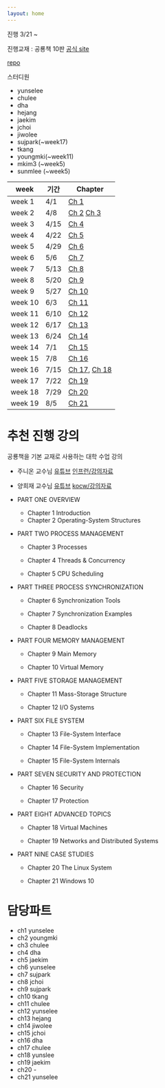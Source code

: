 ```yaml
---
layout: home
---
```


진행 3/21 ~

진행교재 : 공룡책 10판 [공식 site](https://www.os-book.com/OS10/)

[repo](https://github.com/42osStudy/os-study)

스터디원

- yunselee
- chulee
- dha
- hejang
- jaekim
- jchoi
- jiwolee
- sujpark(~week17)
- tkang
- youngmki(~week11)
- mkim3 (~week5)
- sunmlee (~week5)

| week    | 기간 | Chapter                                                                   |
| ------- | ---- | ------------------------------------------------------------------------- |
| week 1  | 4/1  | [Ch 1](./jekyll/2022-03-21-ch1.html)                                      |
| week 2  | 4/8  | [Ch 2](./jekyll/2022-04-08-ch2.html) [Ch 3](./jekyll/2022-04-08-ch3.html) |
| week 3  | 4/15 | [Ch 4](./jekyll/2022-04-15-ch4.html)                                      |
| week 4  | 4/22 | [Ch 5](./jekyll/2022-04-22-ch5.html)                                      |
| week 5  | 4/29 | [Ch 6](./jekyll/2022-04-29-ch6.html)                                      |
| week 6  | 5/6  | [Ch 7](./jekyll/2022-05-06-ch7.html)                                      |
| week 7  | 5/13 | [Ch 8](./jekyll/2022-05-13-ch8.html)                                      |
| week 8  | 5/20 | [Ch 9](./jekyll/2022-05-20-ch9.html)                                      |
| week 9  | 5/27 | [Ch 10](./jekyll/2022-05-27-ch10.html)                                    |
| week 10 | 6/3  | [Ch 11](./jekyll/2022-06-03-ch11.html)                                    |
| week 11 | 6/10 | [Ch 12](./jekyll/2022-06-09-ch12.html)                                    |
| week 12 | 6/17 | [Ch 13](./jekyll/2022-06-13-ch13.html)                                    |
| week 13 | 6/24 | [Ch 14](./jekyll/2022-06-24-ch14.html)                                    |
| week 14 | 7/1  | [Ch 15](./jekyll/2022-07-01-ch15.html)                                    |
| week 15 | 7/8  | [Ch 16](./jekyll/2022-07-08-ch16.html)                                    |
| week 16 | 7/15 | [Ch 17](./jekyll/2022-07-13-ch17.html), [Ch 18](./jekyll/2022-07-15-ch18.html)|
| week 17 | 7/22 | [Ch 19](./jekyll/2022-07-22-ch19.html)                                    |
| week 18 | 7/29 | [Ch 20](./jekyll/2022-07-29-ch20.html)                                    |
| week 19 | 8/5  | [Ch 21](./jekyll/2022-08-05-ch21.html)                                    |

# 추천 진행 강의

공룡책을 기본 교재로 사용하는 대학 수업 강의

- 주니온 교수님 [유튜브](https://www.youtube.com/playlist?list=PLHqxB9kMLLaOs2BM2KbuvttBYCgDoFm-5) [인프런/강의자료](https://www.inflearn.com/course/%EC%9A%B4%EC%98%81%EC%B2%B4%EC%A0%9C-%EA%B3%B5%EB%A3%A1%EC%B1%85-%EC%A0%84%EA%B3%B5%EA%B0%95%EC%9D%98)

- 양희재 교수님 [유튜브](https://www.youtube.com/playlist?list=PLK4xviZcdB9ieuusJ5j1UYZMFTuAgZCq8) [kocw/강의자료](http://www.kocw.net/home/search/kemView.do?kemId=978503)

- PART ONE OVERVIEW

  - Chapter 1 Introduction
  - Chapter 2 Operating-System Structures

- PART TWO PROCESS MANAGEMENT

  - Chapter 3 Processes
  - Chapter 4 Threads & Concurrency

  - Chapter 5 CPU Scheduling

- PART THREE PROCESS SYNCHRONIZATION

  - Chapter 6 Synchronization Tools

  - Chapter 7 Synchronization Examples

  - Chapter 8 Deadlocks

- PART FOUR MEMORY MANAGEMENT

  - Chapter 9 Main Memory

  - Chapter 10 Virtual Memory

- PART FIVE STORAGE MANAGEMENT

  - Chapter 11 Mass-Storage Structure

  - Chapter 12 I/O Systems

- PART SIX FILE SYSTEM

  - Chapter 13 File-System Interface

  - Chapter 14 File-System Implementation

  - Chapter 15 File-System Internals

- PART SEVEN SECURITY AND PROTECTION

  - Chapter 16 Security

  - Chapter 17 Protection

- PART EIGHT ADVANCED TOPICS

  - Chapter 18 Virtual Machines

  - Chapter 19 Networks and Distributed Systems

- PART NINE CASE STUDIES

  - Chapter 20 The Linux System

  - Chapter 21 Windows 10

# 담당파트

- ch1 yunselee
- ch2 youngmki
- ch3 chulee
- ch4 dha
- ch5 jaekim
- ch6 yunselee
- ch7 sujpark
- ch8 jchoi
- ch9 sujpark
- ch10 tkang
- ch11 chulee
- ch12 yunselee
- ch13 hejang
- ch14 jiwolee
- ch15 jchoi
- ch16 dha
- ch17 chulee
- ch18 yunslee
- ch19 jaekim
- ch20 -
- ch21 yunselee

